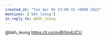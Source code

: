 ```yaml
---
created_at: "Tue Apr 05 23:00:33 +0000 2022"
mentions: ['bkh_leung']
in_reply_to: @bkh_leung
---
```


@bkh_leung https://t.co/qvBj0m4JCU